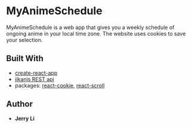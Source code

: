 # MyAnimeSchedule
MyAnimeSchedule is a web app that gives you a weekly schedule of ongoing anime in your local time zone. The website uses cookies to save your selection.

## Built With
- [create-react-app](https://github.com/facebook/create-react-app)
- [jikanjs REST api](https://jikan.docs.apiary.io/#)
- packages: [react-cookie](https://www.npmjs.com/package/react-cookie), [react-scroll](https://www.npmjs.com/package/react-scroll)

## Author
- **Jerry Li**